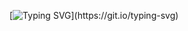 [![Typing SVG](https://readme-typing-svg.herokuapp.com?color=%FFFF7&size=24&duration=4565&width=500&lines=welcome...)](https://git.io/typing-svg)

